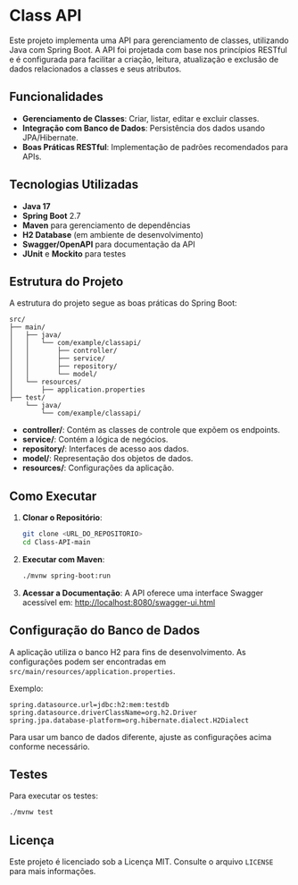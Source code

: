 # Class API

Este projeto implementa uma API para gerenciamento de classes, utilizando Java com Spring Boot. A API foi projetada com base nos princípios RESTful e é configurada para facilitar a criação, leitura, atualização e exclusão de dados relacionados a classes e seus atributos.

## Funcionalidades

- **Gerenciamento de Classes**: Criar, listar, editar e excluir classes.
- **Integração com Banco de Dados**: Persistência dos dados usando JPA/Hibernate.
- **Boas Práticas RESTful**: Implementação de padrões recomendados para APIs.

## Tecnologias Utilizadas

- **Java 17**
- **Spring Boot** 2.7
- **Maven** para gerenciamento de dependências
- **H2 Database** (em ambiente de desenvolvimento)
- **Swagger/OpenAPI** para documentação da API
- **JUnit** e **Mockito** para testes

## Estrutura do Projeto

A estrutura do projeto segue as boas práticas do Spring Boot:

```
src/
├── main/
│   ├── java/
│   │   └── com/example/classapi/
│   │       ├── controller/
│   │       ├── service/
│   │       ├── repository/
│   │       └── model/
│   └── resources/
│       ├── application.properties
├── test/
    └── java/
        └── com/example/classapi/
```

- **controller/**: Contém as classes de controle que expõem os endpoints.
- **service/**: Contém a lógica de negócios.
- **repository/**: Interfaces de acesso aos dados.
- **model/**: Representação dos objetos de dados.
- **resources/**: Configurações da aplicação.

## Como Executar

1. **Clonar o Repositório**:
   ```bash
   git clone <URL_DO_REPOSITORIO>
   cd Class-API-main
   ```

2. **Executar com Maven**:
   ```bash
   ./mvnw spring-boot:run
   ```

3. **Acessar a Documentação**:
   A API oferece uma interface Swagger acessível em:
   [http://localhost:8080/swagger-ui.html](http://localhost:8080/swagger-ui.html)

## Configuração do Banco de Dados

A aplicação utiliza o banco H2 para fins de desenvolvimento. As configurações podem ser encontradas em `src/main/resources/application.properties`.

Exemplo:
```
spring.datasource.url=jdbc:h2:mem:testdb
spring.datasource.driverClassName=org.h2.Driver
spring.jpa.database-platform=org.hibernate.dialect.H2Dialect
```

Para usar um banco de dados diferente, ajuste as configurações acima conforme necessário.

## Testes

Para executar os testes:
```bash
./mvnw test
```

## Licença

Este projeto é licenciado sob a Licença MIT. Consulte o arquivo `LICENSE` para mais informações.
